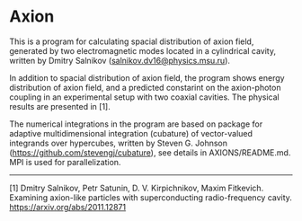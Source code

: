 # Axion
This is a program for calculating spacial distribution of axion field, generated by two electromagnetic modes located in a cylindrical cavity, 
written by Dmitry Salnikov (salnikov.dv16@physics.msu.ru).

In addition to spacial distribution of axion field, the program shows energy distribution of axion field, 
and a predicted constarint on the axion-photon coupling in an experimental setup with two coaxial cavities. 
The physical results are presented in [1].

The numerical integrations in the program are based on package for adaptive multidimensional integration (cubature) 
of vector-valued integrands over hypercubes, written by Steven G. Johnson (https://github.com/stevengj/cubature), 
see details in AXIONS/README.md. MPI is used for parallelization. 

-----------------------------
[1] Dmitry Salnikov, Petr Satunin, D. V. Kirpichnikov, Maxim Fitkevich. 
Examining axion-like particles with superconducting radio-frequency cavity.
https://arxiv.org/abs/2011.12871
